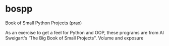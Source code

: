 # bospp
Book of Small Python Projects (prax)

As an exercise to get a feel for Python and OOP, these programs are from Al Sweigart's 'The Big Book of Small Projects". Volume and exposure
